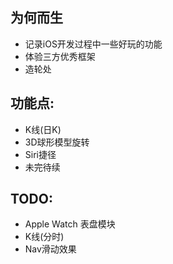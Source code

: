 ## 为何而生
- 记录iOS开发过程中一些好玩的功能
- 体验三方优秀框架
- 造轮处


## 功能点:
- K线(日K)
- 3D球形模型旋转
- Siri捷径
- 未完待续

## TODO:
- Apple Watch 表盘模块
- K线(分时)
- Nav滑动效果
